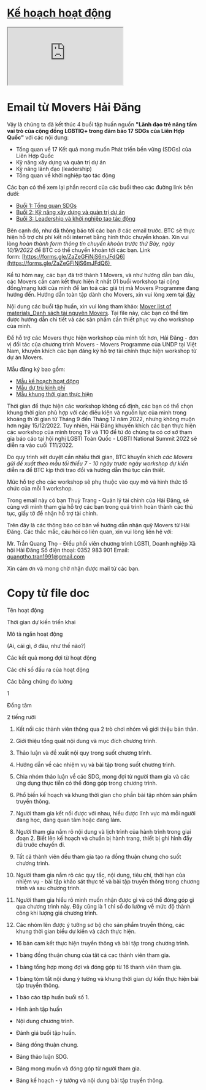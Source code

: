 
# [Kế hoạch hoạt động](https://docs.google.com/document/d/1s5xYbTvGihzJMc_HJdNJm0ANHP09Ng0C/edit?fbclid=IwAR2ew4qSEyWxQdOm2nFR_pthL51el_Fm3LIjws6kD5_sFQPHhSTt7xMxISE)

<iframe src="https://docs.google.com/document/d/e/2PACX-1vTdbAplcuduZMwsVCxBMCb_fV3e96S0vtW6z1DiyTcUu4dflmOtjn5ETFCGlijKkw/pub?embedded=true"></iframe>

# Email từ Movers Hải Đăng
Vậy là chúng ta đã kết thúc 4 buổi tập huấn nguồn **"Lãnh đạo trẻ nâng tầm vai trò của cộng đồng LGBTIQ+ trong đảm bảo 17 SDGs của Liên Hợp Quốc"** với các nội dung:

- Tổng quan về 17 Kết quả mong muốn Phát triển bền vững (SDGs) của Liên Hợp Quốc
- Kỹ năng xây dựng và quản trị dự án
- Kỹ năng lãnh đạo (leadership)
- Tổng quan về khởi nghiệp tạo tác động

Các bạn có thể xem lại phần record của các buổi theo các đường link bên dưới:
- [Buổi 1: Tổng quan SDGs](https://drive.google.com/file/d/1CIqxLidDxqHXKPnfbPNn4NY4uBiskWsC/view?usp=sharing)
- [Buổi 2: Kỹ năng xây dựng và quản trị dự án](https://drive.google.com/file/d/1yWXMZiEuF2PBli1PjOoRx9Ywt1E6S-lx/view?usp=sharing)
- [Buổi 3: Leadership và khởi nghiệp tạo tác động](https://drive.google.com/file/d/1iBhaN3DSArjFeIK9BpYZd9tQ2iZt13K8/view?usp=sharing)

Bên cạnh đó, như đã thông báo tới các bạn ở các email trước. BTC sẽ thực hiện hỗ trợ chi phí kết nối internet bằng hình thức chuyển khoản. Xin vui lòng _hoàn thành form thông tin chuyển khoản trước thứ Bảy, ngày 10/9/2022_ để BTC có thể chuyển khoản tới các bạn. Link form: [https://forms.gle/ZaZeGFiNjS6mJFdQ6](https://forms.gle/ZaZeGFiNjS6mJFdQ6)   

Kể từ hôm nay, các bạn đã trở thành 1 Movers, và như hướng dẫn ban đầu, các Movers cần cam kết thực hiện ít nhất 01 buổi workshop tại cộng đồng/mạng lưới của mình để lan toả các giá trị mà Movers Programme đang hướng đến. Hướng dẫn toàn tập dành cho Movers, xin vui lòng xem tại [đây](https://drive.google.com/drive/folders/1QrFPdwnOAJLbBGXp7Jtx7_OBJEIj3IwC?usp=sharing)

Nội dung các buổi tập huấn, xin vui lòng tham khảo: [Mover list of materials_Danh sách tài nguyên Movers](https://docs.google.com/spreadsheets/d/1-WX4yXaDBxagJXI6sDkOD2TYIbEYJFqaSaftFPksQq4/edit?usp=sharing). Tại file này, các bạn có thể tìm được hướng dẫn chi tiết và các sản phẩm cần thiết phục vụ cho workshop của mình. 

Để hỗ trợ các Movers thực hiện workshop của mình tốt hơn, Hải Đăng - đơn vị đối tác của chương trình Movers - Movers Programme của UNDP tại Việt Nam, khuyến khích các bạn đăng ký hỗ trợ tài chính thực hiện workshop từ dự án Movers.

Mẫu đăng ký bao gồm:

- [Mẫu kế hoạch hoạt động](https://docs.google.com/document/d/1ituwb3UUYJbS2qkvBELkV5K-FxAxhnsy/edit?usp=sharing&ouid=108113432899405372641&rtpof=true&sd=true)
- [Mẫu dự trù kinh phí](https://docs.google.com/spreadsheets/d/1O4Tv38uhZhawz94XE3fmrQybwTbdKKg0/edit?usp=sharing&ouid=108113432899405372641&rtpof=true&sd=true)
- [Mẫu khung thời gian thực hiện](https://docs.google.com/spreadsheets/d/1zkdVROlJAP-nF64WMGvaPdXMn80anDS1/edit?usp=sharing&ouid=108113432899405372641&rtpof=true&sd=true)

Thời gian để thực hiện các workshop không cố định, các bạn có thể chọn khung thời gian phù hợp với các điều kiện và nguồn lực của mình trong khoảng th`ời gian từ Tháng 9 đến Tháng 12 năm 2022, nhưng không muộn hơn ngày 15/12/2022. Tuy nhiên, Hải Đăng khuyến khích các bạn thực hiện các workshop của mình trong T9 và T10 để từ đó chúng ta có cơ sở tham gia báo cáo tại hội nghị LGBTI Toàn Quốc - LGBTI National Summit 2022 sẽ diễn ra vào cuối T11/2022.   

Do quy trình xét duyệt cần nhiều thời gian, BTC khuyến khích _các Movers gửi đề xuất theo mẫu tối thiểu 7 - 10 ngày trước ngày workshop dự kiến_ diễn ra để BTC kịp thời trao đổi và hướng dẫn thủ tục cần thiết.   

Mức hỗ trợ cho các workshop sẽ phụ thuộc vào quy mô và hình thức tổ chức của mỗi 1 workshop.  

Trong email này có bạn Thuỳ Trang - Quản lý tài chính của Hải Đăng, sẽ cùng với mình tham gia hỗ trợ các bạn trong quá trình hoàn thành các thủ tục, giấy tờ để nhận hỗ trợ tài chính.  

Trên đây là các thông báo cơ bản về hướng dẫn nhận quỹ Movers từ Hải Đăng. Các thắc mắc, câu hỏi có liên quan, xin vui lòng liên hệ với:

Mr. Trần Quang Thọ - Điều phối viên chương trình LGBTI, Doanh nghiệp Xã hội Hải Đăng
Số điện thoại: 0352 983 901
Email: [quangtho.tran1991@gmail.com](mailto:quangtho.tran1991@gmail.com)

Xin cảm ơn và mong chờ nhận được mail từ các bạn.

# Copy từ file doc

Tên hoạt động

Thời gian dự kiến triển khai

Mô tả ngắn hoạt động 

(Ai, cái gì, ở đâu, như thế nào?)

Các kết quả mong đợi từ hoạt động

Các chỉ số đầu ra của hoạt động

Các bằng chứng đo lường

1

  

Đồng tâm

2 tiếng rưỡi

1.  Kết nối các thành viên thông qua 2 trò chơi nhóm về giới thiệu bản thân. 
    

  

2.  Giới thiệu tổng quát nội dung và mục đích chương trình.
    

  
  
  

3.  Thảo luận và đề xuất nội quy trong suốt chương trình.
    

  
  

4.  Hướng dẫn về các nhiệm vụ và bài tập trong suốt chương trình.
    

  
  

5.  Chia nhóm thảo luận về các SDG, mong đợi từ người tham gia và các ứng dụng thực tiễn có thể đóng góp trong chương trình.
    

  

6.  Phổ biến kế hoạch và khung thời gian cho phần bài tập nhóm sản phẩm truyền thông.
    

  

1.  Người tham gia kết nối được với nhau, hiểu được lĩnh vực mà mỗi người đang học, đang quan tâm hoặc đang làm.
    

  

2.  Người tham gia nắm rõ nội dung và lịch trình của hành trình trong giai đoạn 2. Biết lên kế hoạch và chuẩn bị hành trang, thiết bị ghi hình đầy đủ trước chuyến đi.
    

  

3.  Tất cả thành viên đều tham gia tạo ra đồng thuận chung cho suốt chương trình.
    

  

4.  Người tham gia nắm rõ các quy tắc, nội dung, tiêu chí, thời hạn của nhiệm vụ - bài tập khảo sát thực tế và bài tập truyền thông trong chương trình và sau chương trình.
    

  

5.  Người tham gia hiểu rõ mình muốn nhận được gì và có thể đóng góp gì qua chương trình này. Đây cũng là 1 chỉ số đo lường về mức độ thành công khi lượng giá chương trình.
    

  

6.  Các nhóm lên được ý tưởng sơ bộ cho sản phẩm truyền thông, các khung thời gian biểu dự kiến và cách thực hiện.
    

-   16 bản cam kết thực hiện truyền thông và bài tập trong chương trình.
    
-   1 bảng đồng thuận chung của tât cả cac thành viên tham gia.
    
-   1 bảng tổng hợp mong đợi và đóng góp từ 16 thanh viên tham gia.
    
-   1 bảng tóm tắt nội dung ý tưởng và khung thời gian dự kiến thực hiện bài tập truyền thông.
    
-   1 báo cáo tập huấn buổi số 1.
    

-   Hình ảnh tập huấn
    
-   Nội dung chương trình.
    
-   Đánh giá buổi tập huấn.
    
-   Bảng đồng thuận chung.
    
-   Bảng thảo luận SDG.
    
-   Bảng mong muốn và đóng góp từ người tham gia.
    
-   Bảng kế hoạch - ý tưởng và nội dung bài tập truyền thông.